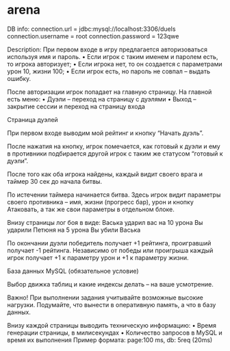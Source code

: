 # arena
DB info:
connection.url = jdbc:mysql://localhost:3306/duels
connection.username = root
connection.password = 123qwe

Description:
При первом входе в игру предлагается авторизоваться используя имя и пароль.
•   Если игрок с таким именем и паролем есть, то игрока авторизует;
•   Если игрока нет, то он создается с параметрами урон 10, жизни 100;
•   Если игрок есть, но пароль не совпал – выдать ошибку.

После авторизации игрок попадает на главную страницу. На главной есть меню:
•   Дуэли – переход на страницу с дуэлями
•   Выход – закрытие сессии и переход на страницу входа

Страница дуэлей

При первом входе выводим мой рейтинг и кнопку “Начать дуэль”.

После нажатия на кнопку, игрок помечается, как готовый к дуэли и ему в противники подбирается другой игрок с таким же статусом “готовый к дуэли”.

После того как оба игрока найдены, каждый видит своего врага и таймер 30 сек до начала битвы.

По истечении таймера начинается битва. Здесь игрок видит параметры своего противника – имя, жизни (прогресс бар), урон и кнопку Атаковать, а так же свои параметры в отдельном блоке.

Внизу страницы лог боя в виде:
Васька ударил вас на 10 урона
Вы ударили Петюня на 5 урона
Вы убили Васька

По окончании дуэли победитель получает +1 рейтинга, проигравший получает -1 рейтинга. Независимо от победы или проигрыша каждый игрок получает +1 к параметру урон и +1 к параметру жизни.

База данных MySQL (обязательное условие)

Выбор движка таблиц и какие индексы делать – на ваше усмотрение.

Важно! При выполнении задания учитывайте возможные высокие нагрузки. Подумайте, что вынести в оперативную память, а что в базу данных.

Внизу каждой страницы выводить техническую информацию:
•   Время генерации страницы, в милисекундах
•   Количество запросов в MySQL и время их выполнения
Пример формата: page:100 ms, db: 5req (20ms)
